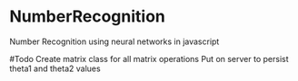 # NumberRecognition
Number Recognition using neural networks in javascript

#Todo
Create matrix class for all matrix operations
Put on server to persist theta1 and theta2 values
